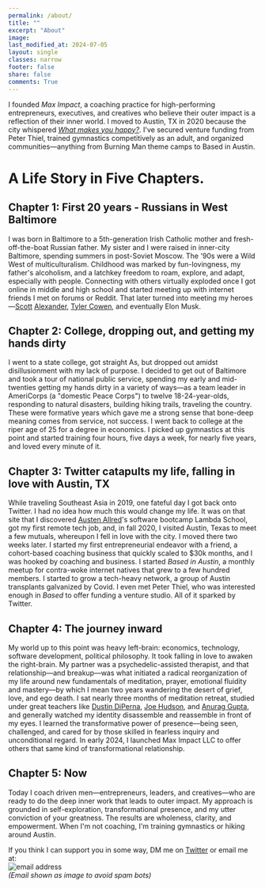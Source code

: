 ```yaml
---
permalink: /about/
title: ""
excerpt: "About"
image: 
last_modified_at: 2024-07-05
layout: single
classes: narrow
footer: false
share: false
comments: True
---
```


I founded _Max Impact_, a coaching practice for high-performing entrepreneurs, executives, and creatives who believe their outer impact is a reflection of their inner world. I moved to Austin, TX in 2020 because the city whispered <a href="https://paulgraham.com/cities.html"><i>What makes you happy?</i></a>. I've secured venture funding from Peter Thiel, trained gymnastics competitively as an adult, and organized communities—anything from Burning Man theme camps to Based in Austin.

# **A Life Story in Five Chapters.**

## **Chapter 1: First 20 years - Russians in West Baltimore**
I was born in Baltimore to a 5th-generation Irish Catholic mother and fresh-off-the-boat Russian father. My sister and I were raised in inner-city Baltimore, spending summers in post-Soviet Moscow. The '90s were a Wild West of multiculturalism. Childhood was marked by fun-lovingness, my father's alcoholism, and a latchkey freedom to roam, explore, and adapt, especially with people. Connecting with others virtually exploded once I got online in middle and high school and started meeting up with internet friends I met on forums or Reddit. That later turned into meeting my heroes—[Scott](http://slatestarcodex.com/) [Alexander](https://www.astralcodexten.com/), [Tyler Cowen](https://marginalrevolution.com/), and eventually Elon Musk. 

## **Chapter 2: College, dropping out, and getting my hands dirty** 
I went to a state college, got straight As, but dropped out amidst disillusionment with my lack of purpose. I decided to get out of Baltimore and took a tour of national public service, spending my early and mid-twenties getting my hands dirty in a variety of ways—as a team leader in AmeriCorps (a "domestic Peace Corps") to twelve 18-24-year-olds, responding to natural disasters, building hiking trails, traveling the country. These were formative years which gave me a strong sense that bone-deep meaning comes from service, not success. I went back to college at the riper age of 25 for a degree in economics. I picked up gymnastics at this point and started training four hours, five days a week, for nearly five years, and loved every minute of it.

## **Chapter 3: Twitter catapults my life, falling in love with Austin, TX**
While traveling Southeast Asia in 2019, one fateful day I got back onto Twitter. I had no idea how much this would change my life. It was on that site that I discovered [Austen Allred](https://x.com/Austen)'s software bootcamp Lambda School, got my first remote tech job, and, in fall 2020, I visited Austin, Texas to meet a few mutuals, whereupon I fell in love with the city. I moved there two weeks later. I started my first entrepreneurial endeavor with a friend, a cohort-based coaching business that quickly scaled to $30k months, and I was hooked by coaching and business. I started _Based in Austin_, a monthly meetup for contra-woke internet natives that grew to a few hundred members. I started to grow a tech-heavy network, a group of Austin transplants galvanized by Covid. I even met Peter Thiel, who was interested enough in _Based_ to offer funding a venture studio. All of it sparked by Twitter. 

## **Chapter 4: The journey inward**
My world up to this point was heavy left-brain: economics, technology, software development, political philosophy. It took falling in love to awaken the right-brain. My partner was a psychedelic-assisted therapist, and that relationship—and breakup—was what initiated a radical reorganization of my life around new fundamentals of meditation, prayer, emotional fluidity and mastery—by which I mean two years wandering the desert of grief, love, and ego death. I sat nearly three months of meditation retreat, studied under great teachers like [Dustin DiPerna](https://www.esalen.org/faculty/dustin-diperna), [Joe Hudson](https://www.artofaccomplishment.com/about), and [Anurag Gupta](https://youtu.be/hnfKGsGEhQ8?si=kOWWo3zvJNz9anTf), and generally watched my identity disassemble and reassemble in front of my eyes. I learned the transformative power of presence—being seen, challenged, and cared for by those skilled in fearless inquiry and unconditional regard. In early 2024, I launched Max Impact LLC to offer others that same kind of transformational relationship.

## **Chapter 5: Now**
Today I coach driven men—entrepreneurs, leaders, and creatives—who are ready to do the deep inner work that leads to outer impact. My approach is grounded in self-exploration, transformational presence, and my utter conviction of your greatness. The results are wholeness, clarity, and empowerment. When I'm not coaching, I'm training gymnastics or hiking around Austin.

If you think I can support you in some way, DM me on [Twitter](https://x.com/maxefremov) or email me at:
<br><img src="/assets/images/email.jpg" alt="email address" />
<br>_(Email shown as image to avoid spam bots)_




<!-- 
<center>
  <img src="/assets/images/handstands/onehanded.jpg" alt="One-handed handstand" width="250"/>
  <img src="/assets/images/handstands/planche.jpg" alt="Straddle planche" width="250"/>
</center>

I work with high-performing founders and executives to create lives of impact, transformation, and fulfillment.

My approach is grounded in the human system's innate capacity to evolve and transform, with the right ingredients: skillfully attuned presence, unconditional acceptance, fearless reflection, and a conviction of someone's greatness. The results are wholeness, fulfillment, clarity, and empowerment.

<a href="https://calendly.com/maxim-efremov/complimentary-session-max">Book a discovery call with me here.</a>

Past and present clients include VC-backed founders, a hedge fund manager, and two high school dropouts. My clients have managed billions of dollars and create nine-figure deals. They've started new companies, recovered relationships—from cofounders to spouses—and undergone full-body physical transformations. It's incredible stuff.

My biggest inspirations are Joe Hudson ([check him out](https://www.youtube.com/@ArtofAccomplishment)), trauma-informed somatic work, nervous system regulation, the world of ontological philosophy, and a host of other people, frameworks and methods.

When I'm not coaching, I'm training gymnastics or spending time with friends and family. I keep some of what I write on this website—I hope you enjoy.

<p><b>Contact</b></p>

<a href="https://www.linkedin.com/in/maxim-efremov/">
  <img alt="LinkedIn" src="/assets/images/icons/linkedin.png">
</a>

<a href="http://www.twitter.com/maxefremov">
  <img alt="Twitter" src="/assets/images/icons/twitter.png">
</a>

<!-- Other icons not used -->
<!-- 
<a href="mailto:maxim.efremov@gmail.com">
  <img alt="email" src="/assets/images/icons/gmail.png">
</a>
-->

<!-- 
Since moving to Austin, TX in 2020, I quit my job as a data scientist and:
1) lobbied John Cornyn to double legal, high-skilled immigration ([thanks to Bryan Caplan](https://www.amazon.com/Open-Borders-Science-Ethics-Immigration/dp/1250316960)),
2) started coaching people in crypto in early 2021,
3) started a monthly meetup "Based in Austin" that grew to some two hundred members,
4) have met countless people, Twitter mutuals, intellectual heroes, neighbors and founders and families.

<img src="/assets/images/twitter/social-currency.jpg" alt="What's being whispered to you in your city?" width="400"/>

The best way to get to know me would be to read the site, my [Twitter](https://twitter.com/maxefremov), [Clubhouse](https://www.joinclubhouse.com/@mefrem). See what I'm up to [now](/now/) or take a look at an out-of-date-and-incomplete list of [my influences](/influences).

Some salient features:
- [Gwern](https://www.gwern.net/index) started a tradition of including your big five personality metrics: I'm 99th percentile extroverted, 62nd on emotional stability, 89th on agreeableness, 80th on conscientiousness, and 91st on imagination/neuroticism.
- I encountered the [rationalist](https://wiki.lesswrong.com/wiki/Rationalist_movement) community in 2013, my port of entry to deep internet rabbit holes that end in life-changing friendships. There's a line from my reading Slate Star Codex to me moving to Austin, Texas.
- I spent several years during college doing community service and disaster relief across the American Midwest. I met the salt of the earth and came away with the conviction that people are immensely decent.
- I'm a gymnast, acrobat, and handbalancer—check out the [fitness gram](https://www.instagram.com/maximally.me/) and [fitness page](/fitness).
-->
